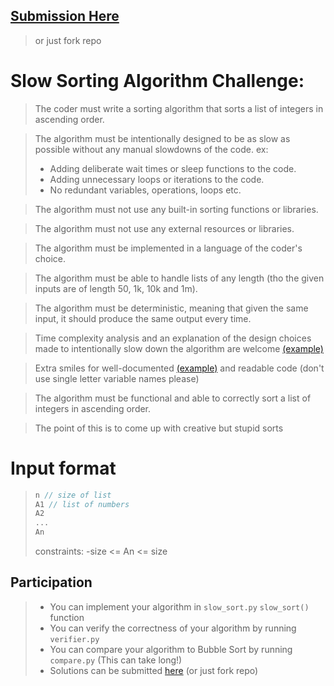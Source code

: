 ## [Submission Here](https://forms.gle/eFRiWrimKQRLTCyu5)

> or just fork repo

# Slow Sorting Algorithm Challenge:

>The coder must write a sorting algorithm that sorts a list of integers in ascending order.

>The algorithm must be intentionally designed to be as slow as possible without any manual slowdowns of the code. ex: 
> - Adding deliberate wait times or sleep functions to the code.
> - Adding unnecessary loops or iterations to the code.
> - No redundant variables, operations, loops etc.

> The algorithm must not use any built-in sorting functions or libraries.

> The algorithm must not use any external resources or libraries.

> The algorithm must be implemented in a language of the coder's choice.

> The algorithm must be able to handle lists of any length (tho the given inputs are of length 50, 1k, 10k and 1m).

> The algorithm must be deterministic, meaning that given the same input, it should produce the same output every time.

> Time complexity analysis and an explanation of the design choices made to intentionally slow down the algorithm are welcome [(example)](https://github.com/cs-ubbcluj-ro/slow-sort-submission/blob/main/README.md)

> Extra smiles for well-documented [(example)](https://github.com/cs-ubbcluj-ro/slow-sort-submission/blob/main/README.md) and readable code (don't use single letter variable names please)

> The algorithm must be functional and able to correctly sort a list of integers in ascending order.

> The point of this is to come up with creative but stupid sorts

# Input format

> ```cpp
> n // size of list
> A1 // list of numbers
> A2
> ...
> An
> ``` 
>
> constraints: 
> -size <= An <= size


## Participation

> - You can implement your algorithm in ```slow_sort.py``` ```slow_sort()``` function
> - You can verify the correctness of your algorithm by running ```verifier.py```
> - You can compare your algorithm to Bubble Sort by running ```compare.py``` (This can take long!)
> - Solutions can be submitted [here](https://forms.gle/eFRiWrimKQRLTCyu5) (or just fork repo)
